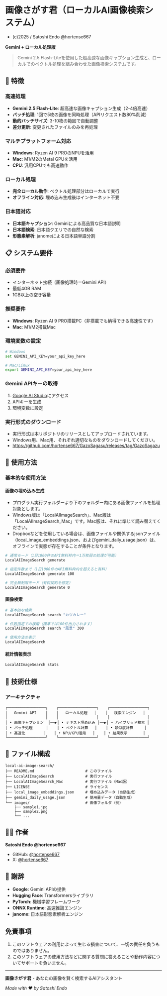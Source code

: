 # 画像さがす君（ローカルAI画像検索システム）
- (c)2025 / Satoshi Endo @hortense667

**Gemini + ローカル処理版**

> Gemini 2.5 Flash-Liteを使用した超高速な画像キャプション生成と、ローカルでのベクトル処理を組み合わせた画像検索システムです。

## 🚀 特徴

### 高速処理
- **Gemini 2.5 Flash-Lite**: 超高速な画像キャプション生成（2-4倍高速）
- **バッチ処理**: 1回で5枚の画像を同時処理（APIリクエスト数80%削減）
- **動的バッチサイズ**: 3-10枚の範囲で自動調整
- **差分更新**: 変更されたファイルのみを再処理

### マルチプラットフォーム対応
- **Windows**: Ryzen AI 9 PROのNPUを活用
- **Mac**: M1/M2のMetal GPUを活用
- **CPU**: 汎用CPUでも高速動作

### ローカル処理
- **完全ローカル動作**: ベクトル処理部分はローカルで実行
- **オフライン対応**: 埋め込み生成後はインターネット不要

### 日本語対応
- **日本語キャプション**: Geminiによる高品質な日本語説明
- **日本語検索**: 日本語クエリでの自然な検索
- **形態素解析**: janomeによる日本語単語分割

## 📋 システム要件

### 必須要件
- インターネット接続（画像処理時＝Gemini API）
- 最低4GB RAM
- 1GB以上の空き容量

### 推奨要件
- **Windows**: Ryzen AI 9 PRO搭載PC（非搭載でも納得できる高速性です）
- **Mac**: M1/M2搭載Mac

### 環境変数の設定
```bash
# Windows
set GEMINI_API_KEY=your_api_key_here

# Mac/Linux
export GEMINI_API_KEY=your_api_key_here
```

### Gemini APIキーの取得
1. [Google AI Studio](https://aistudio.google.com/)にアクセス
2. APIキーを生成
3. 環境変数に設定

### 実行形式のダウンロード
- 実行形式は本リポジトリのリリースとしてアップロードされています。
- Windows用、Mac用、それぞれ適切なものをダウンロードしてください。
- https://github.com/hortense667/GazoSagasu/releases/tag/GazoSagazu

## 🚀 使用方法

### 基本的な使用方法

#### 画像の埋め込み生成
- プログラム実行フォルダーより下のフォルダー内にある画像ファイルを処理対象とします。
- Windows版は「LocalAIImageSearch」、Mac版は「LocalAIImageSearch_Mac」です。Mac版は、それに準じて読み替えてください。
- Dropboxなどを使用している場合は、画像ファイルや関係するjsonファイル（local_image_embeddings.json、およびgemini_daily_usage.json）は、オフラインで実態が存在することが条件となります。

```bash
# 通常モード（1日1000件のAPI無料枠内＝1万枚弱の処理が可能）
LocalAIImageSearch generate

# 指定件数まで（1日1000件のAPI無料枠内を超えると有料）
LocalAIImageSearch generate 100

# 完全無制限モード（有料契約を想定）
LocalAIImageSearch generate 0
```

#### 画像検索
```bash
# 基本的な検索
LocalAIImageSearch search "カツカレー"

# 件数指定での検索（標準では100件出力されます）
LocalAIImageSearch search "風景" 300

# 使用方法の表示
LocalAIImageSearch 
```

#### 統計情報表示
```bash
LocalAIImageSearch stats
```

## 🔧 技術仕様

### アーキテクチャ

```
┌─────────────────┐    ┌─────────────────┐    ┌─────────────────┐
│   Gemini API    │    │   ローカル処理   │    │   検索エンジン   │
│                 │    │                 │    │                 │
│ • 画像キャプション  │──▶│ • テキスト埋め込み │──▶│ • ハイブリッド検索 │
│ • バッチ処理      │    │ • ベクトル計算   │    │ • 類似度計算     │
│ • 高速化        │    │ • NPU/GPU活用   │    │ • 結果表示       │
└─────────────────┘    └─────────────────┘    └─────────────────┘
```

## 📁 ファイル構成

```
local-ai-image-search/
├── README.md                       # このファイル
├── LocalAIImageSearch              # 実行ファイル
├── LocalAIImageSearch_Mac          # 実行ファイル（Mac版）
├── LICENSE                         # ライセンス
├── local_image_embeddings.json     # 埋め込みデータ（自動生成）
├── gemini_daily_usage.json         # 使用量データ（自動生成）
└── images/                         # 画像フォルダ（例）
    ├── sample1.jpg
    ├── sample2.png
    └── ...
```

## 👨‍💻 作者

**Satoshi Endo @hortense667**

- GitHub: [@hortense667](https://github.com/hortense667)
- X: [@hortense667](https://x.com/hortense667)

## 🙏 謝辞

- **Google**: Gemini APIの提供
- **Hugging Face**: Transformersライブラリ
- **PyTorch**: 機械学習フレームワーク
- **ONNX Runtime**: 高速推論エンジン
- **janome**: 日本語形態素解析エンジン

## 免責事項
1. このソフトウェアの利用によって生じる損害について、一切の責任を負うものではありません。
2. このソフトウェアの使用方法などに関する質問に答えることや動作内容についてサポートを負いません。

---

**画像さがす君** - あなたの画像を賢く検索するAIアシスタント

*Made with ❤️ by Satoshi Endo* 

